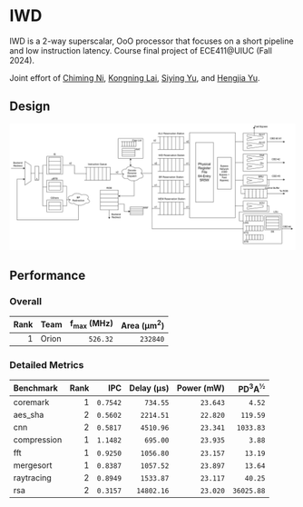 # IWD
IWD is a 2-way superscalar, OoO processor that focuses on a short pipeline and low instruction latency. Course final project of ECE411@UIUC (Fall 2024).

Joint effort of [Chiming Ni](https://github.com/nice-mee), [Kongning Lai](https://github.com/kongninglai), [Siying Yu](https://github.com/FlippingLogic), and [Hengjia Yu](https://github.com/siriuxyu).

## Design
![MP_OOO drawio](mp_ooo/docs/images/orion-arch.png)

## Performance

### Overall
|Rank|Team|f<sub>max</sub> (MHz)|Area (µm<sup>2</sup>)| 
|--:|---|--:|--:|
|1|Orion|```526.32```|```232840```| 

### Detailed Metrics
| Benchmark   | Rank |      IPC | Delay (μs) | Power (mW) | PD<sup>3</sup>A<sup>½</sup> |
| :---------- | ---: | -------: | ---------: | ---------: | --------------------------: |
| coremark    |    1 | `0.7542` |   `734.55` |   `23.643` |                      `4.52` |
| aes_sha     |    2 | `0.5602` |  `2214.51` |   `22.820` |                    `119.59` |
| cnn         |    2 | `0.5817` |  `4510.96` |   `23.341` |                   `1033.83` |
| compression |    1 | `1.1482` |   `695.00` |   `23.935` |                      `3.88` |
| fft         |    1 | `0.9250` |  `1056.80` |   `23.157` |                     `13.19` |
| mergesort   |    1 | `0.8387` |  `1057.52` |   `23.897` |                     `13.64` |
| raytracing  |    2 | `0.8949` |  `1533.87` |   `23.117` |                     `40.25` |
| rsa         |    2 | `0.3157` | `14802.16` |   `23.020` |                  `36025.88` |